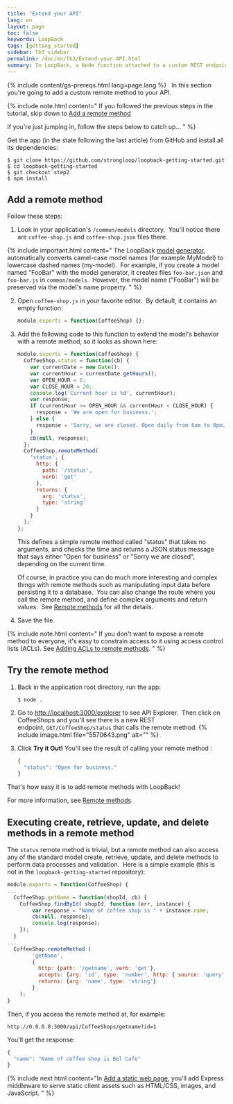 ```yaml
---
title: "Extend your API"
lang: en
layout: page
toc: false
keywords: LoopBack
tags: [getting_started]
sidebar: lb3_sidebar
permalink: /doc/en/lb3/Extend-your-API.html
summary: In LoopBack, a Node function attached to a custom REST endpoint is called a <i>remote method</i>.
---
```


{% include content/gs-prereqs.html lang=page.lang %}
 
In this section you're going to add a custom remote method to your API.

{% include note.html content="
If you followed the previous steps in the tutorial, skip down to [Add a remote method](#add-a-remote-method)

If you're just jumping in, follow the steps below to catch up...
" %}

Get the app (in the state following the last article) from GitHub and install all its dependencies:

```
$ git clone https://github.com/strongloop/loopback-getting-started.git
$ cd loopback-getting-started
$ git checkout step2
$ npm install
```

## Add a remote method

Follow these steps:

1.  Look in your application's `/common/models` directory.  You'll notice there are `coffee-shop.js` and `coffee-shop.json` files there.  

{% include important.html content="
The LoopBack [model generator](Model-generator.html), automatically converts camel-case model names (for example MyModel) to lowercase dashed names (my-model).  For example, if you create a model named \"FooBar\" with the model generator, it creates files `foo-bar.json` and `foo-bar.js` in `common/models`.  However, the model name (\"FooBar\") will be preserved via the model's name property.
" %}

2.  Open `coffee-shop.js` in your favorite editor.  By default, it contains an empty function: 

    ```js
    module.exports = function(CoffeeShop) {};
    ```

3.  Add the following code to this function to extend the model's behavior with a remote method, so it looks as shown here:

    ```js
    module.exports = function(CoffeeShop) {
      CoffeeShop.status = function(cb) {
        var currentDate = new Date();
        var currentHour = currentDate.getHours();
        var OPEN_HOUR = 6;
        var CLOSE_HOUR = 20;
        console.log('Current hour is %d', currentHour);
        var response;
        if (currentHour >= OPEN_HOUR && currentHour < CLOSE_HOUR) {
          response = 'We are open for business.';
        } else {
          response = 'Sorry, we are closed. Open daily from 6am to 8pm.';
        }
        cb(null, response);
      };
      CoffeeShop.remoteMethod(
        'status', {
          http: {
            path: '/status',
            verb: 'get'
          },
          returns: {
            arg: 'status',
            type: 'string'
          }
        }
      );
    };
    ```

    This defines a simple remote method called "status" that takes no arguments, and checks the time and returns a JSON status message that says either "Open for business" or "Sorry we are closed", depending on the current time.

    Of course, in practice you can do much more interesting and complex things with remote methods such as manipulating input data before persisting it to a database.  You can also change the route where you call the remote method, and define complex arguments and return values.  See [Remote methods](Remote-methods) for all the details.

4.  Save the file.

{% include note.html content="
If you don't want to expose a remote method to everyone, it's easy to constrain access to it using access control lists (ACLs). See [Adding ACLs to remote methods](Remote-methods#adding-acls-to-remote-methods).
" %}

## Try the remote method

1.  Back in the application root directory, run the app: 

    `$ node .`

2.  Go to [http://localhost:3000/explorer](http://localhost:3000/explorer) to see API Explorer.  Then click on CoffeeShops and you'll see there is a new REST endpoint, `GET/CoffeeShop/status` that calls the remote method.
    {% include image.html file="5570643.png" alt="" %} 

3.  Click **Try it Out!**
    You'll see the result of calling your remote method :
    ```js
    {
      "status": "Open for business."
    }
    ```

That's how easy it is to add remote methods with LoopBack! 

For more information, see [Remote methods](Remote-methods).

## Executing create, retrieve, update, and delete methods in a remote method

The `status` remote method is trivial, but a remote method can also access any of the standard model create, retrieve, update, and delete methods to perform data processes and validation.  Here is a simple example (this is not in the `loopback-getting-started` repository):

```js
module.exports = function(CoffeeShop) {
...
  CoffeeShop.getName = function(shopId, cb) {
    CoffeeShop.findById( shopId, function (err, instance) {
        var response = "Name of coffee shop is " + instance.name;
        cb(null, response);
        console.log(response);
    });
  }
...
  CoffeeShop.remoteMethod (
        'getName',
        {
          http: {path: '/getname', verb: 'get'},
          accepts: {arg: 'id', type: 'number', http: { source: 'query' } },
          returns: {arg: 'name', type: 'string'}
        }
    );
}
```

Then, if you access the remote method at, for example:

`http://0.0.0.0:3000/api/CoffeeShops/getname?id=1`

You'll get the response:

```js
{
  "name": "Name of coffee shop is Bel Cafe"
}
```

{% include next.html content="In [Add a static web page](Add-a-static-web-page.html), you'll add Express middleware to serve static client assets such as HTML/CSS, images, and JavaScript. "
%}
